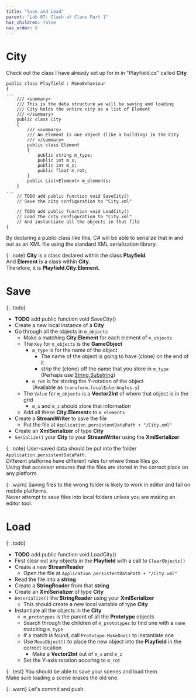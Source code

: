 ```yaml
---
title: "Save and Load"
parent: "Lab 07: Clash of Clans Part 1"
has_children: false
nav_order: 6
---
```


# City
Check out the class I have already set up for in in "Playfield.cs" called **City**
```
public class Playfield : MonoBehaviour
{
...
    /// <summary>
    /// This is the data structure we will be saving and loading
    /// City holds the entire city as a list of Element
    /// </summary>
    public class City
    {
        /// <summary>
        /// An Element is one object (like a building) in the City
        /// </summary>
        public class Element
        {
            public string m_type;
            public int m_x;
            public int m_z;
            public float m_rot;
        }
        public List<Element> m_elements;
    }
...
    // TODO add public function void SaveCity()
    // Save the city configuration to "City.xml"

    // TODO add public function void LoadCity()
    // Load the city configuration to "City.xml"
    // And instantiate all the objects in that file
}
```
By declaring a public class like this, C# will be able to serialize that in and out as an XML file using the standard XML serialization library.

{: .note)
**City** is a class declared within the class **Playfield**.\
And **Element** is a class within **City**.\
Therefore, it is **Playfield.City.Element**.

# Save

{: .todo}
* **TODO** add public function void SaveCity()
* Create a new local instance of a **City**
* Go through all the objects in `m_objects`
    * Make a matching **City.Element** for each element of `m_objects`
    * The `Key` for `m_objects` is the **GameObject**
        * `m_type` is for the name of the object
            * The name of the object is going to have (clone) on the end of it
            * strip the (clone) off the name that you store in `m_type`\
			(Perhaps use [String.Substring](https://learn.microsoft.com/en-us/dotnet/api/system.string.substring?view=net-7.0#system-string-substring(system-int32-system-int32)))
        * `m_rot` is for storing the Y-rotation of the object\
		(Available as `transform.localEulerAngles.y`)
    * The `Value` for `m_objects` is a **Vector2Int** of where that object is in the grid
        * `m_x` and `m_z` should store that information
    * Add all these **City.Element**s to `m_elements`
* Create a **StreamWriter** to save the file
    * Put the file at `Application.persistentDataPath + "/City.xml"`
* Create an **XmlSerializer** of type **City**
* `Serialize()` your **City** to your **StreamWriter** using the **XmlSerializer**

{: .note}
User-saved data should be put into the folder `Application.persistentDataPath`.\
Different platforms have different rules for where these files go.\
Using that accessor ensures that the files are stored in the correct place on any platform.

{: .warn}
Saving files to the wrong folder is likely to work in editor and fail on mobile platforms.\
Never attempt to save files into local folders unless you are making an editor tool.

# Load

{: .todo}
* **TODO** add public function void LoadCity()
* First clear out any objects in the **Playfield** with a call to `ClearObjects()`
* Create a new **StreamReader** 
    * Open the file at `Application.persistentDataPath + "/City.xml"`
* Read the file into a **string**
* Create a **StringReader** from that **string**
* Create an **XmlSerializer** of type **City**
* `Deserialize()` the **StringReader** using your **XmlSerializer**
    * This should create a new local variable of type **City**
* Instantiate all the objects in the **City**
    * `m_prototypes` is the parent of all the **Prototype** objects
    * Search through the children of `m_prototypes` to find one with a `name` matching `m_type`
    * If a match is found, call `Prototype.MakeOne()` to instantiate one
    * Use `MoveObject()` to place the new object into the **Playfield** in the correct location
        * Make a **Vector2Int** out of `m_x` and `m_z`
    * Set the Y-axis rotation accoring to `m_rot`

{: .test}
You should be able to save your scenes and load them.\
Make sure loading a scene erases the old one.

{: .warn}
Let's commit and push.




